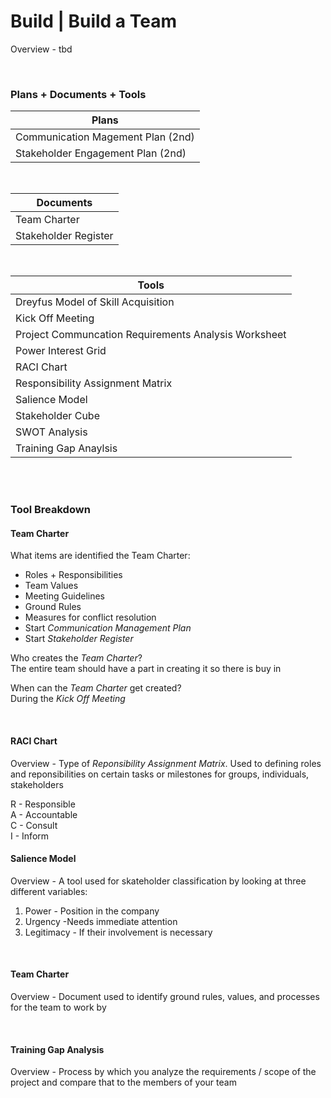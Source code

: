 # Build | Build a Team

Overview - tbd

<br>

### Plans + Documents + Tools

| Plans                             |
| --------------------------------- |
| Communication Magement Plan (2nd) |
| Stakeholder Engagement Plan (2nd) |

<br>

| Documents            |
| -------------------- |
| Team Charter         |
| Stakeholder Register |

<br>

| Tools                                                |
| ---------------------------------------------------- |
| Dreyfus Model of Skill Acquisition                   |
| Kick Off Meeting                                     |
| Project Communcation Requirements Analysis Worksheet |
| Power Interest Grid                                  |
| RACI Chart                                           |
| Responsibility Assignment Matrix                     |
| Salience Model                                       |
| Stakeholder Cube                                     |
| SWOT Analysis                                        |
| Training Gap Anaylsis                                |

<br><br>

### Tool Breakdown

#### Team Charter

What items are identified the Team Charter:

- Roles + Responsibilities
- Team Values
- Meeting Guidelines
- Ground Rules
- Measures for conflict resolution
- Start _Communication Management Plan_
- Start _Stakeholder Register_

Who creates the _Team Charter_?  
The entire team should have a part in creating it so there is buy in

When can the _Team Charter_ get created?  
During the _Kick Off Meeting_

<br>

#### RACI Chart

Overview - Type of _Reponsibility Assignment Matrix_. Used to defining roles and reponsibilities on certain tasks or milestones for groups, individuals, stakeholders

R - Responsible  
A - Accountable  
C - Consult  
I - Inform

#### Salience Model

Overview - A tool used for skateholder classification by looking at three different variables:

1. Power - Position in the company
1. Urgency -Needs immediate attention
1. Legitimacy - If their involvement is necessary

<br>

#### Team Charter

Overview - Document used to identify ground rules, values, and processes for the team to work by

<br>

#### Training Gap Analysis

Overview - Process by which you analyze the requirements / scope of the project and compare that to the members of your team
